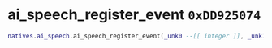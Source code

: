 # ai_speech_register_event `0xDD925074`

```lua
natives.ai_speech.ai_speech_register_event(_unk0 --[[ integer ]], _unk1 --[[ integer ]])
```